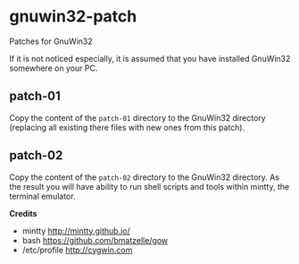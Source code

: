 # gnuwin32-patch

Patches for GnuWin32

If it is not noticed especially, it is assumed that you have installed 
GnuWin32 somewhere on your PC. 

## patch-01

Copy the content of the <code>patch-01</code> directory to the GnuWin32 
directory (replacing all existing there files with new ones from this 
patch). 


## patch-02

Copy the content of the <code>patch-02</code> directory to the GnuWin32 
directory. As the result you will have ability to run shell scripts and 
tools within mintty, the terminal emulator. 

**Credits**

- mintty http://mintty.github.io/
- bash https://github.com/bmatzelle/gow
- /etc/profile http://cygwin.com
